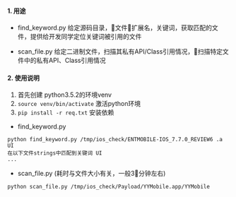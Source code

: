 #### 1. 用途

* find_keyword.py 给定源码目录，文件扩展名，关键词，获取匹配的文件，提供给开发同学定位关键词被引用的文件

* scan_file.py 给定二进制文件，扫描其私有API/Class引用情况，扫描特定文件中的私有API、Class引用情况


#### 2. 使用说明

1. 首先创建 python3.5.2的环境venv
2. `source venv/bin/activate` 激活python环境
3. `pip install -r req.txt` 安装依赖


* find_keyword.py

```
python find_keyword.py /tmp/ios_check/ENTMOBILE-IOS_7.7.0_REVIEW6 .a UI
在以下文件strings中匹配到关键词 UI
...

```


* scan_file.py (耗时与文件大小有关，一般3分钟左右)

```
python scan_file.py /tmp/ios_check/Payload/YYMobile.app/YYMobile
```

